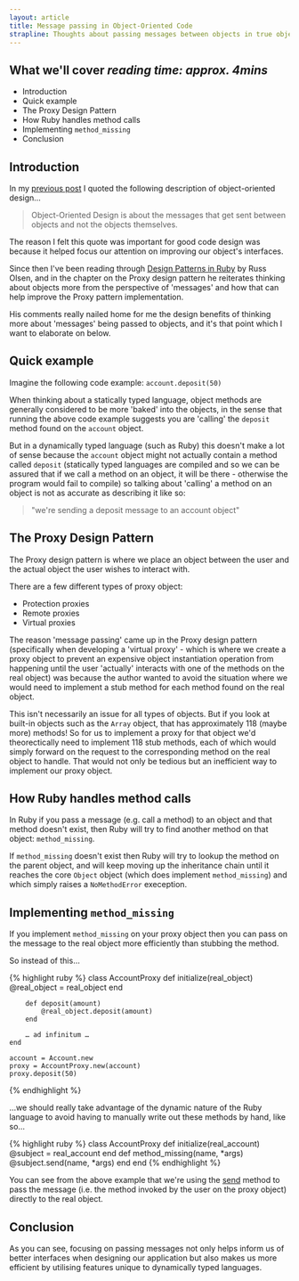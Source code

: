 ```yaml
---
layout: article
title: Message passing in Object-Oriented Code
strapline: Thoughts about passing messages between objects in true object-oriented design.
---
```


## What we'll cover *reading time: approx. 4mins*

- Introduction
- Quick example
- The Proxy Design Pattern
- How Ruby handles method calls
- Implementing `method_missing`
- Conclusion

## Introduction

In my [previous post](http://integralist.co.uk/Object-Oriented-Design.html) I quoted the following description of object-oriented design…

> Object-Oriented Design is about the messages that get sent between objects and not the objects themselves.

The reason I felt this quote was important for good code design was because it helped focus our attention on improving our object's interfaces.

Since then I've been reading through [Design Patterns in Ruby](http://designpatternsinruby.com) by Russ Olsen, and in the chapter on the Proxy design pattern he reiterates thinking about objects more from the perspective of 'messages' and how that can help improve the Proxy pattern implementation.

His comments really nailed home for me the design benefits of thinking more about 'messages' being passed to objects, and it's that point which I want to elaborate on below.

## Quick example

Imagine the following code example: `account.deposit(50)`

When thinking about a statically typed language, object methods are generally considered to be more 'baked' into the objects, in the sense that running the above code example suggests you are 'calling' the `deposit` method found on the `account` object. 

But in a dynamically typed language (such as Ruby) this doesn't make a lot of sense because the `account` object might not actually contain a method called `deposit` (statically typed languages are compiled and so we can be assured that if we call a method on an object, it will be there - otherwise the program would fail to compile) so talking about 'calling' a method on an object is not as accurate as describing it like so: 

> "we're sending a deposit message to an account object"

## The Proxy Design Pattern

The Proxy design pattern is where we place an object between the user and the actual object the user wishes to interact with.

There are a few different types of proxy object:

- Protection proxies
- Remote proxies
- Virtual proxies

The reason 'message passing' came up in the Proxy design pattern (specifically when developing a 'virtual proxy' - which is where we create a proxy object to prevent an expensive object instantiation operation from happening until the user 'actually' interacts with one of the methods on the real object) was because the author wanted to avoid the situation where we would need to implement a stub method for each method found on the real object. 

This isn't necessarily an issue for all types of objects. But if you look at built-in objects such as the `Array` object, that has approximately 118 (maybe more) methods! So for us to implement a proxy for that object we'd theorectically need to implement 118 stub methods, each of which would simply forward on the request to the corresponding method on the real object to handle. That would not only be tedious but an inefficient way to implement our proxy object.

## How Ruby handles method calls

In Ruby if you pass a message (e.g. call a method) to an object and that method doesn't exist, then Ruby will try to find another method on that object: `method_missing`. 

If `method_missing` doesn't exist then Ruby will try to lookup the method on the parent object, and will keep moving up the inheritance chain until it reaches the core `Object` object (which does implement `method_missing`) and which simply raises a `NoMethodError` exeception.

## Implementing `method_missing`

If you implement `method_missing` on your proxy object then you can pass on the message to the real object more efficiently than stubbing the method.

So instead of this…

{% highlight ruby %}
	class AccountProxy
		def initialize(real_object)
			@real_object = real_object
		end
		
		def deposit(amount)
			@real_object.deposit(amount)
		end
		
		… ad infinitum … 
	end

	account = Account.new
	proxy = AccountProxy.new(account)
	proxy.deposit(50)
{% endhighlight %}

…we should really take advantage of the dynamic nature of the Ruby language to avoid having to manually write out these methods by hand, like so… 

{% highlight ruby %}
	class AccountProxy
		def initialize(real_account)
			@subject = real_account
		end
		def method_missing(name, *args)
			@subject.send(name, *args)
		end
	end
{% endhighlight %}

You can see from the above example that we're using the [send](http://ruby-doc.org/core-2.0/Object.html#method-i-send) method to pass the message (i.e. the method invoked by the user on the proxy object) directly to the real object.

## Conclusion

As you can see, focusing on passing messages not only helps inform us of better interfaces when designing our application but also makes us more efficient by utilising features unique to dynamically typed languages.
